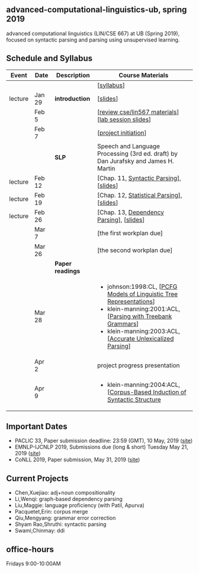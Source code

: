 ## advanced-computational-linguistics-ub, spring 2019

advanced computational linguistics (LIN/CSE 667) at UB (Spring 2019), focused on syntactic parsing and parsing using unsupervised learning. 

## Schedule and Syllabus 
|Event	| Date |	Description	 |Course Materials |
| ------ | ------ | ------ | ------  |
| |  |  | [[syllabus](https://www.overleaf.com/read/vsyqcdhfxnhc)]|
|lecture | Jan 29 | **introduction** | [[slides](https://www.overleaf.com/read/sjmtfvqzxzdr)]|
| | Feb 5 |  | [[review cse/lin567 materials](https://buffalo.box.com/s/mmr1wjqy3te5fbg8c4q0r9gyymrhxj0n)] [[lab session slides](https://www.overleaf.com/read/tvwsfcpxvgnx)]|
| | Feb 7 |  | [[project initiation](https://www.overleaf.com/read/hkpmrxbhkgjg)]|
| |  | **SLP** | Speech and Language Processing (3rd ed. draft) by Dan Jurafsky and James H. Martin |
|lecture | Feb 12 | | [Chap. 11, [Syntactic Parsing](https://web.stanford.edu/~jurafsky/slp3/11.pdf)], [[slides](https://www.overleaf.com/read/zdkqzkqqdqqh)] |
|lecture | Feb 19 | | [Chap. 12, [Statistical Parsing](https://web.stanford.edu/~jurafsky/slp3/12.pdf)], [[slides](https://www.overleaf.com/read/ghdgbbpnvcqc)] |
|lecture | Feb 26 | | [Chap. 13, [Dependency Parsing](https://web.stanford.edu/~jurafsky/slp3/13.pdf)], [[slides](https://www.overleaf.com/read/wzbgndjdhxhr)] |
| | Mar 7 | | [the first workplan due] |
| | Mar 26 | | [the second workplan due] |
| |  | **Paper readings** |  |
| | Mar 28  |  | <ul><li>johnson:1998:CL, [[PCFG Models of Linguistic Tree Representations](http://www.aclweb.org/anthology/J98-4004)]</li> <li>klein-manning:2001:ACL, [[Parsing with Treebank Grammars](https://aclanthology.info/papers/P01-1044/p01-1044)]</li> <li>klein-manning:2003:ACL, [[Accurate Unlexicalized Parsing](https://aclanthology.info/papers/P03-1054/p03-1054)]</li> </ul>  |
||Apr 2 |  | project progress presentation |
||Apr 9 |  | <ul><li>klein-manning:2004:ACL, [[Corpus-Based Induction of Syntactic Structure](http://aclweb.org/anthology/P04-1061) </li> </ul>  |


## Important Dates
* PACLIC 33, Paper submission deadline: 23:59 (GMT), 10 May, 2019 ([site](https://jaslli.org/paclic33/))
* EMNLP-IJCNLP 2019, Submissions due (long & short)	Tuesday	May 21, 2019 ([site](https://www.emnlp-ijcnlp2019.org))
* CoNLL 2019, Paper submission, May 31, 2019 ([site](http://www.conll.org/cfp-2019))


## Current Projects
* Chen,Xuejiao: adj+noun compositionality
* Li,Wenqi: graph-based dependency parsing
* Liu,Maggie: language proficiency (with Patil, Apurva)
* Pacquetet,Erin: corpus merge
* Qiu,Mengyang: grammar error correction
* Shyam Rao,Shruthi: syntactic parsing
* Swami,Chinmay: ddi

## office-hours
Fridays 9:00-10:00AM
